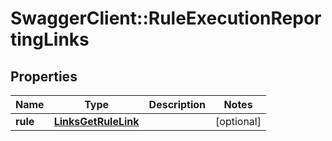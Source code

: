 # SwaggerClient::RuleExecutionReportingLinks

## Properties
Name | Type | Description | Notes
------------ | ------------- | ------------- | -------------
**rule** | [**LinksGetRuleLink**](LinksGetRuleLink.md) |  | [optional] 


